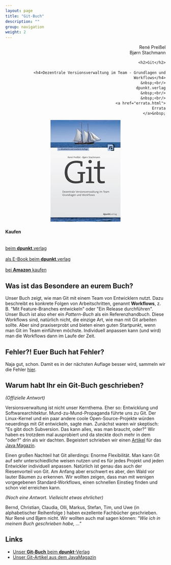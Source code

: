 ```yaml
---
layout: page
title: "Git-Buch"
description: ""
group: navigation
weight: 2
---
```


<div class="row">
  <div class="col-md-3" align="right">
  	René Preißel<br/>
  	Bjørn Stachmann<p/>

  	<h2>Git</h2>

		<h4>Dezentrale Versionsverwaltung im Team - Grundlagen und Workflows</h4>
		&nbsp;<br/>
		dpunkt.verlag
    &nbsp;<br/>
    &nbsp;<br/>
    <a href="errata.html">
      Errata
    </a>&nbsp;
  </div>
  <div class="col-md-3" align="center">
  	<a href="http://www.dpunkt.de/buecher/3545/git.html">
		  <img src="buch-cover.jpg" alt="Git-Buch Cover"/>
		</a>
  </div>
  <div class="col-md-3" align="left">
    <h4>Kaufen</h4>
		&nbsp;<br/>
		<a href="https://www.dpunkt.de/buecher/4518.html">
  		beim <strong>dpunkt</strong>.verlag<br/>
  	</a>
		&nbsp;<br/>
		<a href="https://www.dpunkt.de/buecher/4706/git.html">
  		als E-Book beim <strong>dpunkt</strong>.verlag<br/>
  	</a>
		&nbsp;<br/>
		<a href="http://www.amazon.de/Git-Dezentrale-Versionsverwaltung-Grundlagen-Workflows/dp/3864901308/">
  		bei <strong>Amazon</strong> kaufen<br/>
  	</a>

 </div>
</div>

Was ist das Besondere an eurem Buch?
------------------------------------

Unser Buch zeigt, wie man Git mit einem Team von Entwicklern nutzt.
Dazu beschreibt es konkrete Folgen von Arbeitschritten,
genannt **Workflows**, z. B. "Mit Feature-Branches entwickeln"
oder "Ein Release durchführen". Unser Buch ist also eher
ein *Pattern-Buch* als ein Referenzhandbuch.
Diese Workflows sind, natürlich nicht,
die einzige Art, wie man mit Git arbeiten sollte. Aber sind
praxiserprobt und bieten einen guten Startpunkt, wenn man Git
im Team einführen möchste. Individuell anpassen kann (und wird)
man die Workflows dann im Laufe der Zeit.  

Fehler?! Euer Buch hat Fehler?
-----------------------------

Naja gut, schon. Damit es in der nächsten Auflage besser wird, sammeln wir die Fehler [hier](errata.html).

Warum habt Ihr ein Git-Buch geschrieben?
----------------------------------------

*(Offizielle Antwort)*

Versionsverwaltung ist nicht unser Kernthema.
Eher so: Entwicklung und Softwarearchitektur.
Mund-zu-Mund-Propaganda führte uns zu Git.
Der Linux-Kernel und ein paar andere coole Open-Source-Projekte
würden neuerdings mit *Git* entwickeln, sagte man.
Zunächst waren wir skeptisch:
"Es gibt doch Subversion. Das kann alles, was man braucht, oder?"
Wir haben es trotzdem mal ausprobiert und da steckte doch mehr
in dem "oder?" drin als wir dachten. Begeistert schrieben wir einen
[Artikel][git-artikel] für das [Java Magazin](http://www.javamagazin.de/).

Einen großen Nachteil hat Git allerdings: Enorme Flexibilität.
Man kann Git auf sehr unterschiedliche weisen nutzen und
es für jedes Projekt und jeden Entwickler individuell anpassen.
Natürlich ist genau das auch der Riesenvorteil von Git.
Am Anfang aber erschwert es aber, den Wald vor lauter Bäumen zu erkennen.
Wir wollten zeigen, dass man mit wenigen vorgegebenen Standard-Workflows,
einen schnellen Einstieg finden und schon viel erreichen kann.

*(Noch eine Antwort. Vielleicht etwas ehrlicher)*

Bernd, Christian, Claudia, Olli, Markus, Stefan, Tim, und Uwe
(in alphabetischer Reihenfolge ) haben exzellente Fachbücher geschrieben.
Nur René und Bjørn nicht. Wir wollten auch mal sagen können:
*"Wie ich in meinem Buch geschrieben habe, ..."*

Links
-----

 * [Unser **Git-Buch** beim **dpunkt**-Verlag][git-buch-dpunkt]
 * [Unser Git-Artikel aus dem JavaMagazin][git-artikel]

[git-buch-dpunkt]: http://www.dpunkt.de/buecher/3545.html
[git-artikel]: http://it-republik.de/jaxenter/artikel/Wird-Git-Subversion-beerben-3244.html
